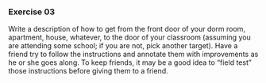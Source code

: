 ### Exercise 03

Write a description of how to get from the front door of your dorm room, apartment, house, whatever, 
to the door of your classroom (assuming you are attending some school; if you are not, pick another target). 
Have a friend try to follow the instructions and annotate them with improvements as he or she goes along. 
To keep friends, it may be a good idea to “field test” those instructions before giving them to a friend.
